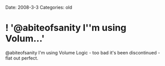 Date: 2008-3-3
Categories: old

# ! '@abiteofsanity I''m using Volum...'

@abiteofsanity I'm using Volume Logic - too bad it's been discontinued - flat out perfect.
